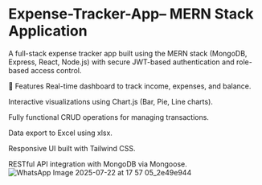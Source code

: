 # Expense-Tracker-App– MERN Stack Application


A full-stack expense tracker app built using the MERN stack (MongoDB, Express, React, Node.js) with secure JWT-based authentication and role-based access control.

🔧 Features
Real-time dashboard to track income, expenses, and balance.

Interactive visualizations using Chart.js (Bar, Pie, Line charts).

Fully functional CRUD operations for managing transactions.

Data export to Excel using xlsx.

Responsive UI built with Tailwind CSS.

RESTful API integration with MongoDB via Mongoose.
![WhatsApp Image 2025-07-22 at 17 57 05_2e49e944](https://github.com/user-attachments/assets/cddc9265-b4ce-4bf5-a4e9-4d539ec8ee19)
